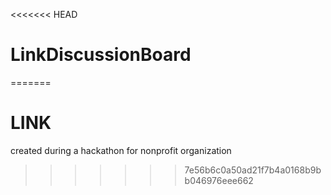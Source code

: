 <<<<<<< HEAD
# LinkDiscussionBoard
=======
# LINK
created during a hackathon for nonprofit organization
>>>>>>> 7e56b6c0a50ad21f7b4a0168b9bb046976eee662
